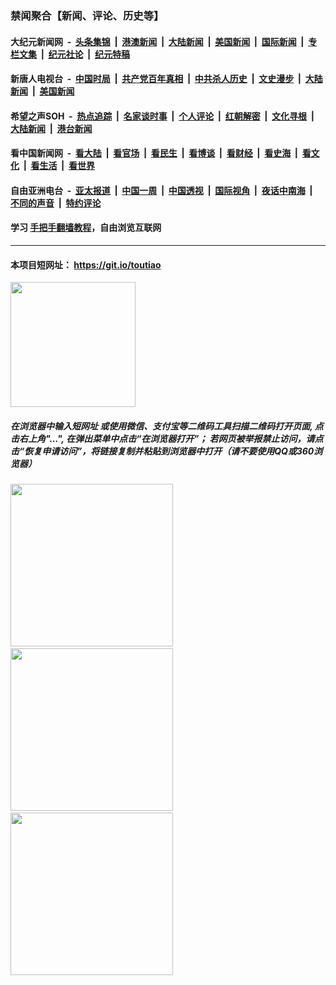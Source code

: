 ### 禁闻聚合【新闻、评论、历史等】

#### 大纪元新闻网 &nbsp;-&nbsp; [头条集锦](indexes/E头条集锦.md?t=02032133) &nbsp;|&nbsp; [港澳新闻](indexes/E港澳新闻.md?t=02032133)  &nbsp;|&nbsp; [大陆新闻](indexes/E大陆新闻.md?t=02032133) &nbsp;|&nbsp; [美国新闻](indexes/E美国新闻.md?t=02032133) &nbsp;|&nbsp; [国际新闻](indexes/E国际新闻.md?t=02032133) &nbsp;|&nbsp; [专栏文集](indexes/E专栏文集.md?t=02032133) &nbsp;|&nbsp; [纪元社论](indexes/E纪元社论.md?t=02032133) &nbsp;|&nbsp; [纪元特稿](indexes/E纪元特稿.md?t=02032133) 

#### 新唐人电视台 &nbsp;-&nbsp; [中国时局](indexes/N中国时局.md?t=02032133) &nbsp;|&nbsp; [共产党百年真相](indexes/N共产党百年真相.md?t=02032133) &nbsp;|&nbsp; [中共杀人历史](indexes/N中共杀人历史.md?t=02032133) &nbsp;|&nbsp; [文史漫步](indexes/N文史漫步.md?t=02032133) &nbsp;|&nbsp; [大陆新闻](indexes/N大陆新闻.md?t=02032133) &nbsp;|&nbsp; [美国新闻](indexes/N美国新闻.md?t=02032133)

#### 希望之声SOH &nbsp;-&nbsp; [热点追踪](indexes/H热点追踪.md?t=02032133) &nbsp;|&nbsp; [名家谈时事](indexes/H名家谈时事.md?t=02032133) &nbsp;|&nbsp; [个人评论](indexes/H个人评论.md?t=02032133)  &nbsp;|&nbsp; [红朝解密](indexes/H红朝解密.md?t=02032133) &nbsp;|&nbsp; [文化寻根](indexes/H文化寻根.md?t=02032133) &nbsp;|&nbsp; [大陆新闻](indexes/H大陆新闻.md?t=02032133) &nbsp;|&nbsp; [港台新闻](indexes/H港台新闻.md?t=02032133)

#### 看中国新闻网 &nbsp;-&nbsp; [看大陆](indexes/S看大陆.md?t=02032133) &nbsp;|&nbsp; [看官场](indexes/S看官场.md?t=02032133) &nbsp;|&nbsp; [看民生](indexes/S看民生.md?t=02032133)  &nbsp;|&nbsp; [看博谈](indexes/S看博谈.md?t=02032133) &nbsp;|&nbsp; [看财经](indexes/S看财经.md?t=02032133) &nbsp;|&nbsp; [看史海](indexes/S看史海.md?t=02032133) &nbsp;|&nbsp; [看文化](indexes/S看文化.md?t=02032133) &nbsp;|&nbsp; [看生活](indexes/S看生活.md?t=02032133) &nbsp;|&nbsp; [看世界](indexes/S看世界.md?t=02032133)

#### 自由亚洲电台 &nbsp;-&nbsp; [亚太报道](indexes/R亚太报道.md?t=02032133) &nbsp;|&nbsp; [中国一周](indexes/R中国一周.md?t=02032133) &nbsp;|&nbsp; [中国透视](indexes/R中国透视.md?t=02032133)  &nbsp;|&nbsp; [国际视角](indexes/R国际视角.md?t=02032133) &nbsp;|&nbsp; [夜话中南海](indexes/R夜话中南海.md?t=02032133) &nbsp;|&nbsp; [不同的声音](indexes/R不同的声音.md?t=02032133) &nbsp;|&nbsp; [特约评论](indexes/R特约评论.md?t=02032133)

#### 学习 [手把手翻墙教程](https://github.com/gfw-breaker/guides/wiki)，自由浏览互联网

----

#### 本项目短网址： https://git.io/toutiao
<img src="https://raw.githubusercontent.com/gfw-breaker/banned-news/master/scripts/img/qr.png" width="200px"/>  

##### 在浏览器中输入短网址 或使用微信、支付宝等二维码工具扫描二维码打开页面, 点击右上角"...", 在弹出菜单中点击“在浏览器打开”； 若网页被举报禁止访问，请点击“恢复申请访问”，将链接复制并粘贴到浏览器中打开（请不要使用QQ或360浏览器）

<img src="https://raw.githubusercontent.com/gfw-breaker/banned-news/master/scripts/img/1.png" width="260px"/> &nbsp; <img src="https://raw.githubusercontent.com/gfw-breaker/banned-news/master/scripts/img/2.png" width="260px"/> &nbsp; <img src="https://raw.githubusercontent.com/gfw-breaker/banned-news/master/scripts/img/3.png" width="260px"/>
